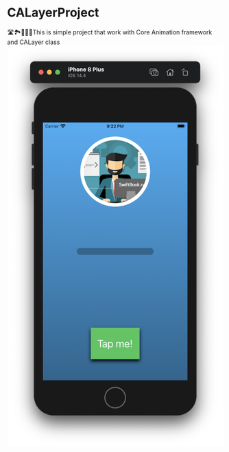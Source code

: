 # CALayerProject
🛣🏞🗾🎆🌠This is simple project that work with Core Animation  framework and CALayer class
![](https://github.com/IsaikinSergei/CALayerProject/blob/master/Screenshots/Снимок%20экрана%202021-04-21%20в%2021.22.50.png?raw=true)
![]()

